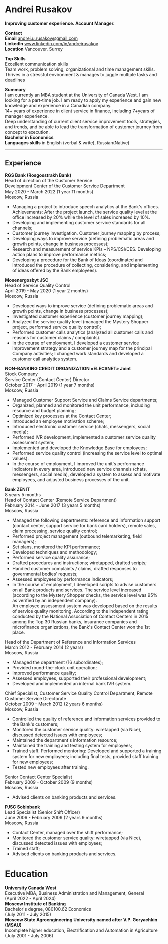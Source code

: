 # Andrei Rusakov
**Improving customer experience. Account Manager.**   
  

**Contact**  
**Email** andrei.u.rusakov@gmail.com  
**LinkedIn** www.linkedin.com/in/andreirusakov  
**Location** Vancouver, Surrey  

**Top Skills**  
Excellent communication skills  
Team work, problem solving, organizational and time management skills.  
Thrives in a stressful environment & manages to juggle multiple tasks and deadlines    

**Summary**  
I am currently an MBA student at the University of Canada West. I am looking for a part-time job. I am ready to apply my experience and gain new knowledge and experience in a Canadian company.  
14+ years of experience in client service in finance, including 7+years of manager experience.  
Deep understanding of current client service improvement tools, strategies, and trends, and be able to lead the transformation of customer journey from concept to execution.  
**Bachelor in Economics**  
**Languages skills** in English (verbal & write), Russian(Native)  

---
## **Experience**  
**RGS Bank (Rosgosstrakh Bank)**  
Head of direction of the Customer Service  
Development Center of the Customer Service Department  
May 2020 - March 2022 (1 year 11 months)  
Moscow, Russia  
- Managing a project to introduce speech analytics at the Bank's offices.  Achievements: After the project launch, the service quality level at the office increased by 20% while the level of sales increased by 10%.  
- Developing and implementing customer service standards for all channels;  
- Customer journey investigation. Customer journey mapping by process;  
- Developing ways to improve service (defining problematic areas and growth points, change in business processes);  
- Research and measurement of service KPIs – NPS/CSI/CES. Developing action plans to improve performance metrics;  
- Developing a procedure for the Bank of Ideas (coordinated and introduced the procedure of collecting, considering, and implementing of ideas offered by the Bank employees).  

**Mosenergosbyt JSC**  
Head of Service Quality Control  
April 2019 - May 2020 (1 year 2 months)  
Moscow, Russia    
- Developed ways to improve service (defining problematic areas and growth points, change in business processes);    
- Investigated customer experience (customer journey mapping);  
- Analyzed the service quality level (managed the Mystery Shopper project, performed service quality control);  
- Performed customer calls analytics (analyzed all customer calls and reasons for customer claims / complaints).
- In the course of employment, I developed a customer service improvement strategy and a customer journey map for the principal Company activities; I changed work standards and developed a customer call analytics system.  
  
**NON-BANKING CREDIT ORGANIZATION «ELECSNET» Joint**  
Stock Company  
Service Center (Contact Center) Director  
October 2017 - April 2019 (1 year 7 months)  
Moscow, Russia  
- Managed Customer Support Service and Claims Service departments;  
- Organized, planned and monitored the unit performance, including resource and budget planning;  
- Optimized key processes at the Contact Center;  
- Introduced an employee motivation scheme;  
- Introduced electronic customer service (chats, messengers, social media);  
- Performed IVR development, implemented a customer service quality
assessment system;  
- Implemented and developed the Knowledge Base for employees;  
- Performed service quality control (increasing the service level to optimal values).  
- In the course of employment, I improved the unit's performance indicators in every area, introduced new service channels (chats, messengers, social media), developed a system to assess and motivate employees, and adjusted business processes of the unit.  

**Bank ZENIT**  
8 years 5 months  
Head of Contact Center (Remote Service Department)  
February 2014 - June 2017 (3 years 5 months)  
Moscow, Russia  
  
- Managed the following departments: reference and information support
(contact center, support service for bank card holders), remote sales, claim processing, service quality control;  
- Performed project management (outbound telemarketing, field managers);  
- Set plans, monitored the KPI performance;  
- Developed techniques and methodology;  
- Performed service quality assurance;  
- Drafted procedures and instructions; wiretapped, drafted scripts;  
- Handled customer complaints / claims, drafted responses to governmental bodies’ requests;  
- Assessed employees by performance indicators;
- In the course of employment, I developed scripts to advise customers on all Bank products and services. The service level increased (according to the Mystery Shopper checks, the service level was 95% as verified by an independent company).  
An employee assessment system was developed based on the results of
service quality monitoring. 
According to the independent rating conducted by the National Association of Contact Centers in 2015 among the Top 30 Russian banks, insurance companies and microfinance organizations, the Bank's Contact Center won the 1st place.  

Head of the Department of Reference and Information Services  
March 2012 - February 2014 (2 years)  
Moscow, Russia    
- Managed the department (16 subordinates);  
- Provided round-the-clock unit operation;  
- Improved performance quality;  
- Assessed employees, supported their professional development;  
- Developed and implemented an internal bank IVR system.

Chief Specialist, Customer Service Quality Control Department, Remote
Customer Service Directorate  
October 2009 - March 2012 (2 years 6 months)  
Moscow, Russia  
  
- Controlled the quality of reference and information services provided to the Bank's customers;  
- Monitored the customer service quality: wiretapped (via Nice), discussed detected issues with employees;  
- Maintained the department's information resource;  
- Maintained the training and testing system for employees;  
- Trained staff. Performed mentoring: Developed and supported a training system for new employees; including final tests, provided staff training for new employees;   
- Tested new employees after training.  
  
Senior Contact Center Specialist  
February 2009 - October 2009 (9 months)  
Moscow, Russia    
- Advised clients on banking products and services.  


**PJSC Sobinbank**  
Lead Specialist (Senior Shift Officer)  
June 2006 - February 2009 (2 years 9 months)  
Moscow, Russia  
- Contact Center, managed over the shift performance;  
- Monitored the customer service quality: wiretapped (via Nice), discussed detected issues with employees;  
- Trained staff;  
- Advised clients on banking products and services.  
 
# Education  
**University Canada West**  
Executive MBA, Business Administration and Management, General  
(April 2022 - April 2024)  
**Moscow Institute of Banking**  
Bachelor's degree, 080100.62 Economics  
(July 2011 - July 2015)  
**Moscow State Agroengineering University named after V.P. Goryachkin (MSAU)**   
Incomplete higher education, Electrification and Automation in
Agriculture  
(July 2001 - July 2006)    

